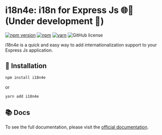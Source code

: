 # i18n4e: i18n for Express Js 🌐👾 (Under development 🚧)
[![npm version](https://badge.fury.io/js/i18n4e.svg)](https://badge.fury.io/js/i18n4e)
[![npm](https://img.shields.io/npm/dt/i18n4e.svg)](https://www.npmjs.com/package/i18n4e)
[![yarn](https://img.shields.io/badge/yarn-1.0.0-blue.svg)](https://yarnpkg.com/en/package/i18n4e)
![GitHub license](https://img.shields.io/github/license/luiisp/i18n4e.svg)


i18n4e is a quick and easy way to add internationalization support to your Express Js application.


## 🚀 Installation

```bash
npm install i18n4e
```
or 
```bash
yarn add i18n4e
```

## 📚 Docs

To see the full documentation, please visit the [official documentation](https://luiisp.github.io/i18n4express).
